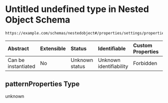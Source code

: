# Untitled undefined type in Nested Object Schema

```txt
https://example.com/schemas/nestedobject#/properties/settings/properties/collaborators/patternProperties
```



| Abstract            | Extensible | Status         | Identifiable            | Custom Properties | Additional Properties | Access Restrictions | Defined In                                                                                  |
| :------------------ | :--------- | :------------- | :---------------------- | :---------------- | :-------------------- | :------------------ | :------------------------------------------------------------------------------------------ |
| Can be instantiated | No         | Unknown status | Unknown identifiability | Forbidden         | Allowed               | none                | [nestedobj.schema.json*](../generated-schemas/nestedobj.schema.json "open original schema") |

## patternProperties Type

unknown
